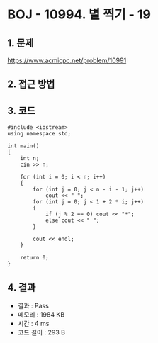 # BOJ - 10994. 별 찍기 - 19

## 1. 문제  
https://www.acmicpc.net/problem/10991
## 2. 접근 방법  

## 3. 코드  
```
#include <iostream>
using namespace std;

int main()
{
	int n;
	cin >> n;

	for (int i = 0; i < n; i++)
	{
		for (int j = 0; j < n - i - 1; j++)
			cout << " ";
		for (int j = 0; j < 1 + 2 * i; j++)
		{
			if (j % 2 == 0)	cout << "*";
			else cout << " ";
		}

		cout << endl;
	}

	return 0;
}
```
## 4. 결과
- 결과 : Pass
- 메모리 : 1984 KB
- 시간 : 4 ms
- 코드 길이 : 293 B